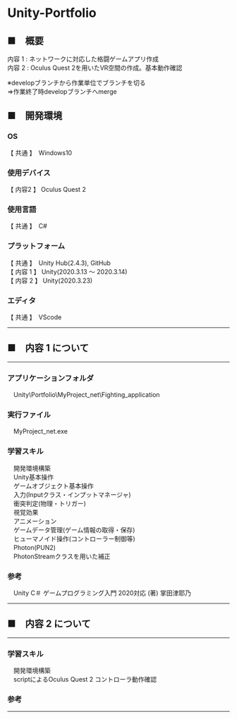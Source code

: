 # Unity-Portfolio

## ■　概要
内容 1 : ネットワークに対応した格闘ゲームアプリ作成  
内容 2 : Oculus Quest 2を用いたVR空間の作成。基本動作確認  

※developブランチから作業単位でブランチを切る  
⇒作業終了時developブランチへmerge  

## ■　開発環境

### OS
【 共通 】　Windows10  

### 使用デバイス
【 内容2 】 Oculus Quest 2

### 使用言語
【 共通 】　C#  
### プラットフォーム
【 共通 】　Unity Hub(2.4.3), GitHub  
【 内容 1 】 Unity(2020.3.13 ～ 2020.3.14)  
【 内容 2 】 Unity(2020.3.23)  

### エディタ
【 共通 】　VScode  

---

## ■　内容 1 について  
---

### アプリケーションフォルダ
　Unity\Portfolio\MyProject_net\Fighting_application </dd>  
  
### 実行ファイル
　MyProject_net.exe </dd>

### 学習スキル   
　開発環境構築  
　Unity基本操作  
　ゲームオブジェクト基本操作  
　入力(Inputクラス・インプットマネージャ)  
　衝突判定(物理・トリガー)  
　視覚効果  
　アニメーション  
　ゲームデータ管理(ゲーム情報の取得・保存)  
　ヒューマノイド操作(コントローラー制御等)  
　Photon(PUN2)  
　PhotonStreamクラスを用いた補正  

### 参考
　Unity C＃ ゲームプログラミング入門 2020対応 (著) 掌田津耶乃

---

## ■　内容 2 について  

---

### 学習スキル 
　開発環境構築  
　scriptによるOculus Quest 2 コントローラ動作確認
### 参考

---
